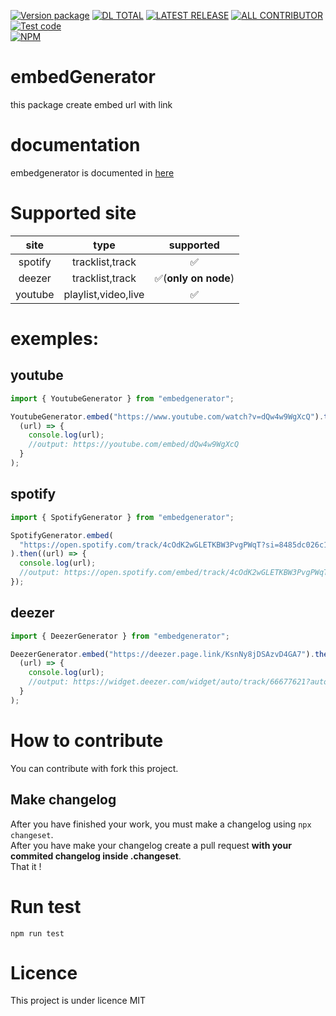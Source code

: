 [![Version package](https://badgen.net/npm/v/embedgenerator)](https://npmjs.com/package/embedgenerator)
[![DL TOTAL](https://badgen.net/npm/dt/embedgenerator)](https://npmjs.com/package/embedgenerator)
[![LATEST RELEASE](https://badgen.net/github/release/jokay03J/embedgenerator)](https://npmjs.com/package/embedgenerator)
[![ALL CONTRIBUTOR](https://badgen.net/github/contributors/jokay03J/embedgenerator)](https://npmjs.com/package/embedgenerator)
[![Test code](https://github.com/Jokay03J/embedGenerator/actions/workflows/main.yml/badge.svg)](https://github.com/Jokay03J/embedGenerator/actions/workflows/main.yml)\
[![NPM](https://nodei.co/npm/embedgenerator.png)](https://nodei.co/npm/embedgenerator/)

# embedGenerator

this package create embed url with link

# documentation

embedgenerator is documented in [here](https://jokay03j.github.io/embedGenerator/)

# Supported site

|  site   |        type         |      supported       |
| :-----: | :-----------------: | :------------------: |
| spotify |   tracklist,track   |          ✅          |
| deezer  |   tracklist,track   | ✅(**only on node**) |
| youtube | playlist,video,live |          ✅          |

# exemples:

## youtube

```js
import { YoutubeGenerator } from "embedgenerator";

YoutubeGenerator.embed("https://www.youtube.com/watch?v=dQw4w9WgXcQ").then(
  (url) => {
    console.log(url);
    //output: https://youtube.com/embed/dQw4w9WgXcQ
  }
);
```

## spotify

```js
import { SpotifyGenerator } from "embedgenerator";

SpotifyGenerator.embed(
  "https://open.spotify.com/track/4cOdK2wGLETKBW3PvgPWqT?si=8485dc026c1e4205"
).then((url) => {
  console.log(url);
  //output: https://open.spotify.com/embed/track/4cOdK2wGLETKBW3PvgPWqT?utm_source=oembed
});
```

## deezer

```js
import { DeezerGenerator } from "embedgenerator";

DeezerGenerator.embed("https://deezer.page.link/KsnNy8jDSAzvD4GA7").then(
  (url) => {
    console.log(url);
    //output: https://widget.deezer.com/widget/auto/track/66677621?autoplay=false&radius=true&tracklist=true
  }
);
```

# How to contribute

You can contribute with fork this project.

## Make changelog

After you have finished your work, you must make a changelog using `npx changeset`.  
After you have make your changelog create a pull request **with your commited changelog inside .changeset**.  
That it !

# Run test

```
npm run test
```

# Licence

This project is under licence MIT
